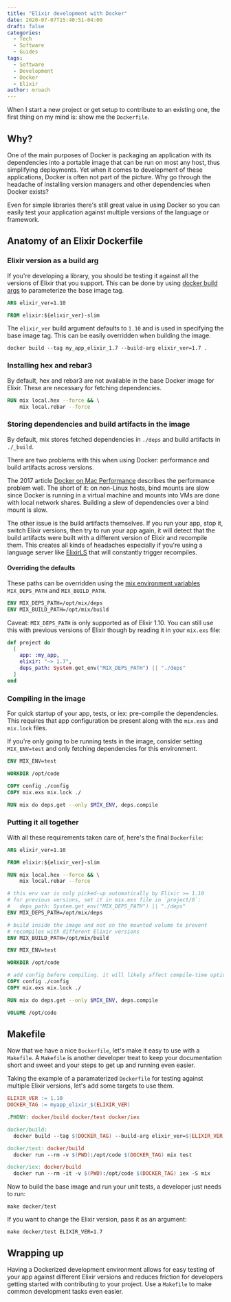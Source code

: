 ```yaml
---
title: "Elixir development with Docker"
date: 2020-07-07T15:40:51-04:00
draft: false
categories:
  - Tech
  - Software
  - Guides
tags:
  - Software
  - Development
  - Docker
  - Elixir
author: mroach
---
```


When I start a new project or get setup to contribute to an existing one, the first thing on my mind is: show me the `Dockerfile`.

## Why?

One of the main purposes of Docker is packaging an application with its dependencies into a portable image that can be run on most any host, thus simplifying deployments. Yet when it comes to development of these applications, Docker is often not part of the picture. Why go through the headache of installing version managers and other dependencies when Docker exists?

Even for simple libraries there's still great value in using Docker so you can easily test your application against multiple versions of the language or framework.

## Anatomy of an Elixir Dockerfile

### Elixir version as a build arg

If you're developing a library, you should be testing it against all the versions of Elixir that you support. This can be done by using [docker build args] to parameterize the base image tag.

```dockerfile
ARG elixir_ver=1.10

FROM elixir:${elixir_ver}-slim
```

The `elixir_ver` build argument defaults to `1.10` and is used in specifying the base image tag.
This can be easily overridden when building the image.

```shell
docker build --tag my_app_elixir_1.7 --build-arg elixir_ver=1.7 .
```

### Installing hex and rebar3

By default, hex and rebar3 are not available in the base Docker image for Elixir.
These are necessary for fetching dependencies.

```dockerfile
RUN mix local.hex --force && \
    mix local.rebar --force
```

### Storing dependencies and build artifacts in the image

By default, mix stores fetched dependencies in `./deps` and build artifacts in `./_build`.

There are two problems with this when using Docker: performance and build artifacts across versions.

The 2017 article [Docker on Mac Performance] describes the performance problem well. The short of it: on non-Linux hosts, bind mounts are slow since Docker is running in a virtual machine and mounts into VMs are done with local network shares. Building a slew of dependencies over a bind mount is slow.

The other issue is the build artifacts themselves. If you run your app, stop it, switch Elixir versions, then try to run your app again, it will detect that the build artifacts were built with a different version of Elixir and recompile them. This creates all kinds of headaches especially if you're using a language server like [ElixirLS] that will constantly trigger recompiles.

#### Overriding the defaults

These paths can be overridden using the [mix environment variables] `MIX_DEPS_PATH` and `MIX_BUILD_PATH`.

```dockerfile
ENV MIX_DEPS_PATH=/opt/mix/deps
ENV MIX_BUILD_PATH=/opt/mix/build
```

Caveat: `MIX_DEPS_PATH` is only supported as of Elixir 1.10. You can still use this with previous versions of Elixir though by reading it in your `mix.exs` file:

```elixir
def project do
  [
    app: :my_app,
    elixir: "~> 1.7",
    deps_path: System.get_env("MIX_DEPS_PATH") || "./deps"
  ]
end
```

### Compiling in the image

For quick startup of your app, tests, or iex: pre-compile the dependencies. This requires that app configuration be present along with the `mix.exs` and `mix.lock` files.

If you're only going to be running tests in the image, consider setting `MIX_ENV=test` and only fetching dependencies for this environment.

```dockerfile
ENV MIX_ENV=test

WORKDIR /opt/code

COPY config ./config
COPY mix.exs mix.lock ./

RUN mix do deps.get --only $MIX_ENV, deps.compile
```

### Putting it all together

With all these requirements taken care of, here's the final `Dockerfile`:

```dockerfile
ARG elixir_ver=1.10

FROM elixir:${elixir_ver}-slim

RUN mix local.hex --force && \
    mix local.rebar --force

# this env var is only picked-up automatically by Elixir >= 1.10
# for previous versions, set it in mix.exs file in `project/0`:
#   deps_path: System.get_env("MIX_DEPS_PATH") || "./deps"
ENV MIX_DEPS_PATH=/opt/mix/deps

# build inside the image and not on the mounted volume to prevent
# recompiles with different Elixir versions
ENV MIX_BUILD_PATH=/opt/mix/build

ENV MIX_ENV=test

WORKDIR /opt/code

# add config before compiling. it will likely affect compile-time options
COPY config ./config
COPY mix.exs mix.lock ./

RUN mix do deps.get --only $MIX_ENV, deps.compile

VOLUME /opt/code
```

## Makefile

Now that we have a nice `Dockerfile`, let's make it easy to use with a `Makefile`.
A `Makefile` is another developer treat to keep your documentation short and sweet and your steps to get up and running even easier.

Taking the example of a paramaterized `Dockerfile` for testing against multiple Elixir versions, let's add some targets to use them.

```makefile
ELIXIR_VER := 1.10
DOCKER_TAG := myapp_elixir_$(ELIXIR_VER)

.PHONY: docker/build docker/test docker/iex

docker/build:
  docker build --tag $(DOCKER_TAG) --build-arg elixir_ver=$(ELIXIR_VER) .

docker/test: docker/build
  docker run --rm -v $(PWD):/opt/code $(DOCKER_TAG) mix test

docker/iex: docker/build
  docker run --rm -it -v $(PWD):/opt/code $(DOCKER_TAG) iex -S mix
```

Now to build the base image and run your unit tests, a developer just needs to run:

```shell
make docker/test
```

If you want to change the Elixir version, pass it as an argument:

```shell
make docker/test ELIXIR_VER=1.7
```

## Wrapping up

Having a Dockerized development environment allows for easy testing of your app against different Elixir versions and reduces friction for developers getting started with contributing to your project. Use a `Makefile` to make common development tasks even easier.

[docker build args]: https://docs.docker.com/engine/reference/commandline/build/#set-build-time-variables---build-arg
[mix environment variables]: https://hexdocs.pm/mix/Mix.html#module-environment-variables
[Docker on Mac Performance]: https://www.amazee.io/blog/post/docker-on-mac-performance-docker-machine-vs-docker-for-mac
[ElixirLS]: https://github.com/elixir-lsp/elixir-ls
